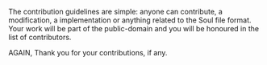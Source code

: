 The contribution guidelines are simple: anyone can contribute, a modification, a implementation or anything related to the Soul file format.
Your work will be part of the public-domain and you will be honoured in the list of contributors.

AGAIN, Thank you for your contributions, if any.
